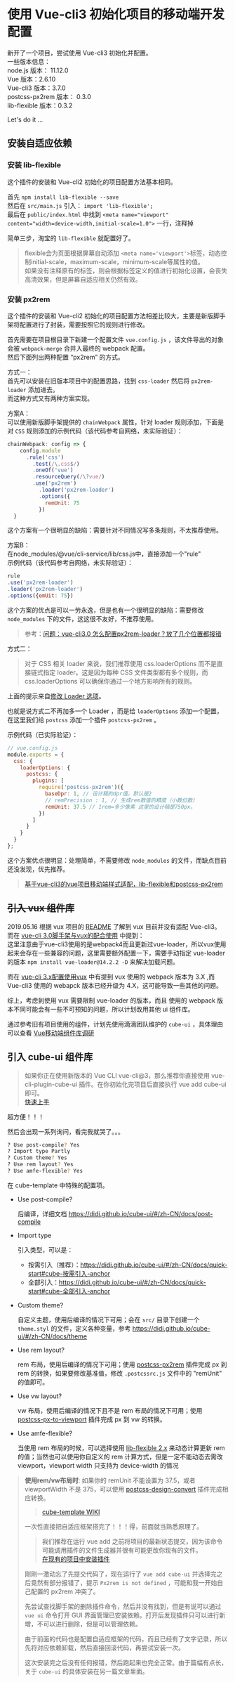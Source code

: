 # 使用 Vue-cli3 初始化项目的移动端开发配置

新开了一个项目，尝试使用 Vue-cli3 初始化并配置。  
一些版本信息：  
    node.js 版本： 11.12.0  
    Vue 版本：2.6.10  
    Vue-cli3 版本：3.7.0  
    postcss-px2rem 版本： 0.3.0  
    lib-flexible 版本：0.3.2  

Let's do it ...  

## 安装自适应依赖

### 安装 lib-flexible

这个插件的安装和 Vue-cli2 初始化的项目配置方法基本相同。  

首先 `npm install lib-flexible --save`  
然后在 `src/main.js` 引入： `import 'lib-flexible';`  
最后在 `public/index.html` 中找到 `<meta name="viewport" content="width=device-width,initial-scale=1.0">` 一行，注释掉  

简单三步，淘宝的 `lib-flexible` 就配置好了。  

> flexible会为页面根据屏幕自动添加 `<meta name='viewport'>`标签，动态控制initial-scale，maximum-scale，minimum-scale等属性的值。  
> 如果没有注释原有的标签，则会根据标签定义的值进行初始化设置，会丧失高清效果，但是屏幕自适应相关仍然有效。  

### 安装 px2rem

这个插件的安装和 Vue-cli2 初始化的项目配置方法相差比较大，主要是新版脚手架将配置进行了封装，需要按照它的规则进行修改。  

首先需要在项目根目录下新建一个配置文件 `vue.config.js` ，该文件导出的对象会被 `webpack-merge` 合并入最终的 webpack 配置。  
然后下面列出两种配置 “px2rem” 的方式。  

方式一：  
首先可以安装在旧版本项目中的配置思路，找到 `css-loader` 然后将 `px2rem-loader` 添加进去。  
而这种方式又有两种方案实现。  

方案A：  
可以使用新版脚手架提供的 `chainWebpack` 属性，针对 loader 规则添加，下面是对 `CSS` 规则添加的示例代码（该代码参考自网络，未实际验证）：  
```js
chainWebpack: config => {
    config.module
      .rule('css')
        .test(/\.css$/)
        .oneOf('vue')
        .resourceQuery(/\?vue/)
        .use('px2rem')
          .loader('px2rem-loader')
          .options({
            remUnit: 75
          })
  }
```

这个方案有一个很明显的缺陷：需要针对不同情况写多条规则，不太推荐使用。  

方案B：  
在node_modules/@vue/cli-service/lib/css.js中，直接添加一个"rule"  
示例代码（该代码参考自网络，未实际验证）：  
```js
rule
.use('px2rem-loader')
.loader('px2rem-loader')
.options({emUit: 75})
```

这个方案的优点是可以一劳永逸，但是也有一个很明显的缺陷：需要修改 `node_modules` 下的文件，这这很不友好，不推荐使用。  

> 参考：[问题：vue-cli3.0 怎么配置px2rem-loader？放了几个位置都报错](https://segmentfault.com/q/1010000016226191)  

方式二：  

> 对于 CSS 相关 loader 来说，我们推荐使用 css.loaderOptions 而不是直接链式指定 loader。这是因为每种 CSS 文件类型都有多个规则，而 css.loaderOptions 可以确保你通过一个地方影响所有的规则。  

上面的提示来自[修改 Loader 选项](https://cli.vuejs.org/zh/guide/webpack.html#%E4%BF%AE%E6%94%B9-loader-%E9%80%89%E9%A1%B9)。  

也就是说方式二不再加多一个 Loader ，而是给 `loaderOptions` 添加一个配置，在这里我们给 `postcss` 添加一个插件 `postcss-px2rem` 。  

示例代码（已实际验证）：  
```js
// vue.config.js
module.exports = {
  css: {
    loaderOptions: {
      postcss: {
        plugins: [
          require('postcss-px2rem')({
            baseDpr: 1, // 设计稿的dpr值，默认是2
            // remPrecision : 1, // 生成rem数值的精度（小数位数）
            remUnit: 37.5 // 1rem=多少像素 这里的设计稿是750px。
          })
        ]
      }
    }
  }
};
```

这个方案优点很明显：处理简单，不需要修改 `node_modules` 的文件，而缺点目前还没发现，优先推荐。  

> [基于vue-cli3的vue项目移动端样式适配，lib-flexible和postcss-px2rem](https://www.cnblogs.com/lml2017/p/9953429.html)  

## <del>引入 vux 组件库</del>

2019.05.16 根据 vux 项目的 [README](https://github.com/airyland/vux/blob/v2/README.md) 了解到 vux 目前并没有适配 Vue-cli3。  
而在 [vue-cli 3.0脚手架与vux的配合使用](https://www.cnblogs.com/fangshidaima/p/9889353.html) 中提到：  
这里注意由于vue-cli3使用的是webpack4而且更新过vue-loader，所以vux使用起来会存在一些兼容的问题，这里需要额外配置一下，需要手动指定 vue-loader 的版本 `npm install vue-loader@14.2.2 -D` 来解决加载问题。  

而在 [vue-cli 3.x配置使用vux](https://segmentfault.com/a/1190000014586699) 中有提到 vux 使用的 webpack 版本为 3.X ,而 Vue-cli3 使用的 webapck 版本已经升级为 4.X，这可能导致一些其他的问题。  

综上，考虑到使用 vux 需要限制 vue-loader 的版本，而且 使用的 webpack 版本不同可能会有一些不可预知的问题，所以计划改用其他 ui 组件库。  

通过参考旧有项目使用的组件，计划先使用滴滴团队维护的 `cube-ui` ，具体理由可以查看 [Vue移动端组件库调研](./Vue移动端组件库调研.md)  

## 引入 cube-ui 组件库

> 如果你正在使用新版本的 Vue CLI vue-cli@3，那么推荐你直接使用 vue-cli-plugin-cube-ui 插件。在你初始化完项目后直接执行 vue add cube-ui 即可。  
> [快速上手](https://didi.github.io/cube-ui/#/zh-CN/docs/quick-start)  

超方便！！！  

然后会出现一系列询问，看完我就哭了。。。  

```bash
? Use post-compile? Yes
? Import type Partly
? Custom theme? Yes
? Use rem layout? Yes
? Use amfe-flexible? Yes
```

<div class="markdown-body">
          <p>在 cube-template 中特殊的配置项。</p>
<ul>
<li>
<p>Use post-compile?</p>
<p>后编译，详细文档 <a href="https://didi.github.io/cube-ui/#/zh-CN/docs/post-compile" rel="nofollow">https://didi.github.io/cube-ui/#/zh-CN/docs/post-compile</a></p>
</li>
<li>
<p>Import type</p>
<p>引入类型，可以是：</p>
<ul>
<li>按需引入（推荐）：<a href="https://didi.github.io/cube-ui/#/zh-CN/docs/quick-start#cube-%E6%8C%89%E9%9C%80%E5%BC%95%E5%85%A5-anchor" rel="nofollow">https://didi.github.io/cube-ui/#/zh-CN/docs/quick-start#cube-按需引入-anchor</a>
</li>
<li>全部引入：<a href="https://didi.github.io/cube-ui/#/zh-CN/docs/quick-start#cube-%E5%85%A8%E9%83%A8%E5%BC%95%E5%85%A5-anchor" rel="nofollow">https://didi.github.io/cube-ui/#/zh-CN/docs/quick-start#cube-全部引入-anchor</a>
</li>
</ul>
</li>
<li>
<p>Custom theme?</p>
<p>自定义主题，使用后编译的情况下可用；会在 <code>src/</code> 目录下创建一个 <code>theme.styl</code> 的文件，定义各种变量，参考 <a href="https://didi.github.io/cube-ui/#/zh-CN/docs/theme" rel="nofollow">https://didi.github.io/cube-ui/#/zh-CN/docs/theme</a></p>
</li>
<li>
<p>Use rem layout?</p>
<p>rem 布局，使用后编译的情况下可用；使用 <a href="https://github.com/songsiqi/px2rem-postcss">postcss-px2rem</a> 插件完成 px 到 rem 的转换，如果要修改基准值，修改 <code>.postcssrc.js</code> 文件中的 "remUnit" 的值即可。</p>
</li>
<li>
<p>Use vw layout?</p>
<p>vw 布局，使用后编译的情况下且不是 rem 布局的情况下可用；使用 <a href="https://github.com/evrone/postcss-px-to-viewport">postcss-px-to-viewport</a> 插件完成 px 到 vw 的转换。</p>
</li>
<li>
<p>Use amfe-flexible?</p>
<p>当使用 rem 布局的时候，可以选择使用 <a href="https://github.com/amfe/lib-flexible">lib-flexible 2.x</a> 来动态计算更新 rem 的值；当然也可以使用你自定义的 rem 计算方式，但是一定不能动态去需改 viewport，viewport width 只支持为 device-width 的情况</p>
</li>
</ul>
<blockquote>
<p><strong>使用rem/vw布局时</strong>: 如果你的 remUnit 不能设置为 37.5，或者 viewportWidth 不是 375，可以使用 <a href="https://www.npmjs.com/package/postcss-design-convert" rel="nofollow">postcss-design-convert</a> 插件完成相应转换。</p>

> [cube-template WIKI](https://github.com/cube-ui/cube-template/wiki)  

一次性直接把自适应框架搭完了！！！得，前面就当熟悉原理了。  

> 我们推荐在运行 vue add 之前将项目的最新状态提交，因为该命令可能调用插件的文件生成器并很有可能更改你现有的文件。  
> [在现有的项目中安装插件](https://cli.vuejs.org/zh/guide/plugins-and-presets.html#%E5%9C%A8%E7%8E%B0%E6%9C%89%E7%9A%84%E9%A1%B9%E7%9B%AE%E4%B8%AD%E5%AE%89%E8%A3%85%E6%8F%92%E4%BB%B6)  

刚刚一激动忘了先提交代码了，现在运行了 `vue add cube-ui` 并选择完之后竟然有部分报错了，提示 `Px2rem is not defined` ，可能和我一开始自己配置的 px2rem 冲突了。  

先尝试查找脚手架的删除插件命令，然后并没有找到，但是有说可以通过 `vue ui` 命令打开 GUI 界面管理已安装依赖。打开后发现插件只可以进行新增，不可以进行删除，但是可以管理依赖。  

由于前面的代码也是配置自适应框架的代码，而且已经有了文字记录，所以先将对应依赖卸载，然后直接回滚代码，再尝试安装一次。  

这次安装完之后没有任何报错，然后跑起来也完全正常。由于篇幅有点长，关于 `cube-ui` 的具体安装在另一篇文章里面。  
